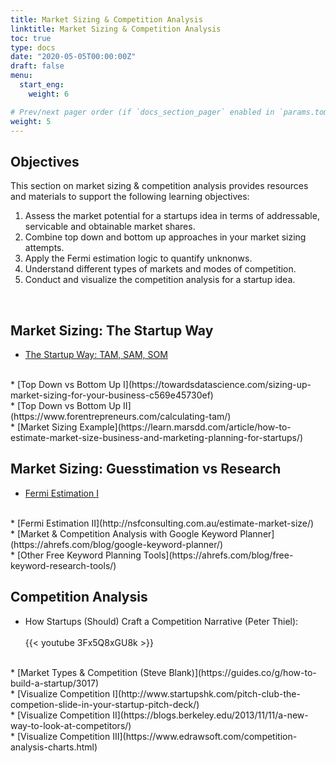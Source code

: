```yaml
---
title: Market Sizing & Competition Analysis
linktitle: Market Sizing & Competition Analysis
toc: true
type: docs
date: "2020-05-05T00:00:00Z"
draft: false
menu:
  start_eng:
    weight: 6

# Prev/next pager order (if `docs_section_pager` enabled in `params.toml`)
weight: 5
---
```


## Objectives

This section on market sizing & competition analysis provides resources and materials to support the following learning objectives:
1. Assess the market potential for a startups idea in terms of addressable, servicable and obtainable market shares.
2. Combine top down and bottom up approaches in your market sizing attempts.
3. Apply the Fermi estimation logic to quantify unknonws.
4. Understand different types of markets and modes of competition.
5. Conduct and visualize the competition analysis for a startup idea.

<br/>

## Market Sizing: The Startup Way
* [The Startup Way: TAM, SAM, SOM](https://demigos.com/blog-post/how-a-startup-can-define-its-market-size/)
<br/>
* [Top Down vs Bottom Up I](https://towardsdatascience.com/sizing-up-market-sizing-for-your-business-c569e45730ef)
<br/>
* [Top Down vs Bottom Up II](https://www.forentrepreneurs.com/calculating-tam/)
<br/>
* [Market Sizing Example](https://learn.marsdd.com/article/how-to-estimate-market-size-business-and-marketing-planning-for-startups/) 

<br/>

## Market Sizing: Guesstimation vs Research
* [Fermi Estimation I](https://www.lesswrong.com/posts/PsEppdvgRisz5xAHG/fermi-estimates) 
<br/>
* [Fermi Estimation II](http://nsfconsulting.com.au/estimate-market-size/) 
<br/>
* [Market & Competition Analysis with Google Keyword Planner](https://ahrefs.com/blog/google-keyword-planner/)
<br/>
* [Other Free Keyword Planning Tools](https://ahrefs.com/blog/free-keyword-research-tools/)

<br/>

## Competition Analysis
* How Startups (Should) Craft a Competition Narrative (Peter Thiel):
<br/><br/>
{{< youtube 3Fx5Q8xGU8k >}}
<br/>
* [Market Types & Competition (Steve Blank)](https://guides.co/g/how-to-build-a-startup/3017)
<br/>
* [Visualize Competition I](http://www.startupshk.com/pitch-club-the-competion-slide-in-your-startup-pitch-deck/)
<br/>
* [Visualize Competition II](https://blogs.berkeley.edu/2013/11/11/a-new-way-to-look-at-competitors/)
<br/>
* [Visualize Competition III](https://www.edrawsoft.com/competition-analysis-charts.html)
<br/>

